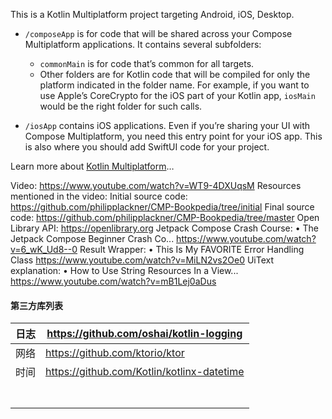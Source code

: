 This is a Kotlin Multiplatform project targeting Android, iOS, Desktop.

* `/composeApp` is for code that will be shared across your Compose Multiplatform applications.
  It contains several subfolders:
  - `commonMain` is for code that’s common for all targets.
  - Other folders are for Kotlin code that will be compiled for only the platform indicated in the folder name.
    For example, if you want to use Apple’s CoreCrypto for the iOS part of your Kotlin app,
    `iosMain` would be the right folder for such calls.

* `/iosApp` contains iOS applications. Even if you’re sharing your UI with Compose Multiplatform, 
  you need this entry point for your iOS app. This is also where you should add SwiftUI code for your project.


Learn more about [Kotlin Multiplatform](https://www.jetbrains.com/help/kotlin-multiplatform-dev/get-started.html)…

Video: https://www.youtube.com/watch?v=WT9-4DXUqsM
Resources mentioned in the video:
Initial source code: https://github.com/philipplackner/CMP-Bookpedia/tree/initial
Final source code: https://github.com/philipplackner/CMP-Bookpedia/tree/master
Open Library API: https://openlibrary.org
Jetpack Compose Crash Course:    • The Jetpack Compose Beginner Crash Co... https://www.youtube.com/watch?v=6_wK_Ud8--0
Result Wrapper:    • This Is My FAVORITE Error Handling Class https://www.youtube.com/watch?v=MiLN2vs2Oe0
UiText explanation:    • How to Use String Resources In a View... https://www.youtube.com/watch?v=mB1Lej0aDus

#### 第三方库列表

| 日志 | https://github.com/oshai/kotlin-logging    |
| ---- | ------------------------------------------ |
| 网络 | https://github.com/ktorio/ktor             |
| 时间 | https://github.com/Kotlin/kotlinx-datetime |
|      |                                            |
|      |                                            |
|      |                                            |
|      |                                            |
|      |                                            |
|      |                                            |
|      |                                            |



